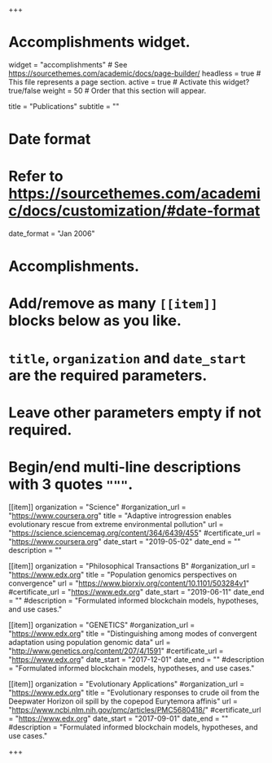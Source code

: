 +++
# Accomplishments widget.
widget = "accomplishments"  # See https://sourcethemes.com/academic/docs/page-builder/
headless = true  # This file represents a page section.
active = true  # Activate this widget? true/false
weight = 50  # Order that this section will appear.

title = "Publications"
subtitle = ""

# Date format
#   Refer to https://sourcethemes.com/academic/docs/customization/#date-format
date_format = "Jan 2006"

# Accomplishments.
#   Add/remove as many `[[item]]` blocks below as you like.
#   `title`, `organization` and `date_start` are the required parameters.
#   Leave other parameters empty if not required.
#   Begin/end multi-line descriptions with 3 quotes `"""`.

[[item]]
  organization = "Science"
  #organization_url = "https://www.coursera.org"
  title = "Adaptive introgression enables evolutionary rescue from extreme environmental pollution"
  url = "https://science.sciencemag.org/content/364/6439/455"
  #certificate_url = "https://www.coursera.org"
  date_start = "2019-05-02"
  date_end = ""
  description = ""

[[item]]
  organization = "Philosophical Transactions B"
  #organization_url = "https://www.edx.org"
  title = "Population genomics perspectives on convergence"
  url = "https://www.biorxiv.org/content/10.1101/503284v1"
  #certificate_url = "https://www.edx.org"
  date_start = "2019-06-11"
  date_end = ""
  #description = "Formulated informed blockchain models, hypotheses, and use cases."
  
[[item]]
  organization = "GENETICS"
  #organization_url = "https://www.edx.org"
  title = "Distinguishing among modes of convergent adaptation using population genomic data"
  url = "http://www.genetics.org/content/207/4/1591"
  #certificate_url = "https://www.edx.org"
  date_start = "2017-12-01"
  date_end = ""
  #description = "Formulated informed blockchain models, hypotheses, and use cases."
  
[[item]]
  organization = "Evolutionary Applications"
  #organization_url = "https://www.edx.org"
  title = "Evolutionary responses to crude oil from the Deepwater Horizon oil spill by the copepod Eurytemora affinis"
  url = "https://www.ncbi.nlm.nih.gov/pmc/articles/PMC5680418/"
  #certificate_url = "https://www.edx.org"
  date_start = "2017-09-01"
  date_end = ""
  #description = "Formulated informed blockchain models, hypotheses, and use cases."
  
+++
